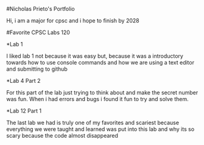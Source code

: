 #Nicholas Prieto's Portfolio

Hi, i am a major for cpsc and i hope to finish by 2028

#Favorite CPSC Labs 120

*Lab 1

I liked lab 1 not because it was easy but, because it was a introductory towards how to use console commands and how we are using a text editor and submitting to github

*Lab 4 Part 2

For this part of the lab just trying to think about and make the secret number was fun. When i had errors and bugs i found it fun to try and solve them.

*Lab 12 Part 1

The last lab we had is truly one of my favorites and scariest because everything we were taught and learned was put into this lab and why its so scary because the code almost disappeared  

